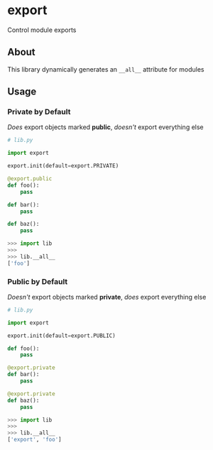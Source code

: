 # export
Control module exports

## About
This library dynamically generates an `__all__` attribute for modules

## Usage

### Private by Default
*Does* export objects marked **public**, *doesn't* export everything else

```python
# lib.py

import export

export.init(default=export.PRIVATE)

@export.public
def foo():
    pass

def bar():
    pass

def baz():
    pass
```

```python
>>> import lib
>>> 
>>> lib.__all__
['foo']
```

### Public by Default
*Doesn't* export objects marked **private**, *does* export everything else

```python
# lib.py

import export

export.init(default=export.PUBLIC)

def foo():
    pass

@export.private
def bar():
    pass

@export.private
def baz():
    pass
```

```python
>>> import lib
>>> 
>>> lib.__all__
['export', 'foo']
```